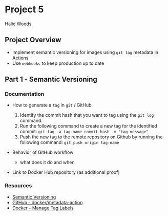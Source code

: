 # Project 5
Halie Woods

## Project Overview
- Implement semantic versioning for images using `git tag` metadata in Actions
- Use `webhooks` to keep production up to date

## Part 1 - Semantic Versioning
### Documentation
- How to generate a `tag` in `git` / GitHub
    1. Identify the commit hash that you want to tag using the `git log` command.
    2. Run the following command to create a new tag for the identified commit: `git tag -a tag-name commit-hash -m "tag message"`
    3. Push the new tag to the remote repository on Github by running the following command: `git push origin tag-name`
- Behavior of GitHub workflow
    - what does it do and when
    
- Link to Docker Hub repository (as additional proof)

### Resources
- [Semantic Versioning](https://semver.org/)
- [GitHub - docker/metadata-action](https://github.com/docker/metadata-action)
- [Docker - Manage Tag Labels](https://docs.docker.com/build/ci/github-actions/manage-tags-labels/)